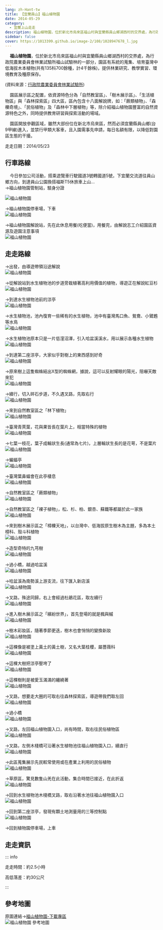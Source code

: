 ```yaml
---
lang: zh-Hant-tw
title: 【宜蘭員山】福山植物園
date: 2014-05-29
category: 
  - 宜蘭上山走走
description: 福山植物園，位於新北市烏來區福山村與宜蘭縣員山鄉湖西村的交界處，為行政院農業委員會林業試驗所福山試驗林的一部分，園區有系統的蒐集、培育臺灣中低海拔木本植物(共有135科700餘種，計4千餘株)，提供林業研究、教學實習、環境教育及種原保存。
sidebar: false
cover: https://1013399.github.io/image-2/108/1028947678_l.jpg
---
```


    **福山植物園**，位於新北市烏來區福山村與宜蘭縣員山鄉湖西村的交界處，為行政院農業委員會林業試驗所福山試驗林的一部分，園區有系統的蒐集、培育臺灣中低海拔木本植物(共有135科700餘種，計4千餘株)，提供林業研究、教學實習、環境教育及種原保存。

<!-- more -->

(資料來源：[行政院農業委員會林業試驗所](http://www.tfri.gov.tw/main/edu_in.aspx?mnuid=5117&modid=1&cid=5&cid2=15&nid=18))  

    園區展示區之配置，依資源特色分為「自然教室區」、「樹木展示區」、「生活植物區」與「森林探索區」四大區，區內包含十八面解說牌，如：「蕨類植物」、「森櫟奇境」、「民俗植物」及「森林中下層植物」等，除介紹福山植物園豐富的自然資源特色之外，同時提供教育研習與探索活動的場域。  

    園區開放參觀區域，雖然大部份位在新北市烏來區，然而必須宜蘭縣員山鄉(台9甲線)進入，並禁行甲類大客車，且入園需事先申請，每日名額有限，以降低對園區生態的干擾。

走走日期：2014/05/23

## 行車路線  
    今日參加公司活動，搭乘遊覽車行駛國道3號轉國道5號，下宜蘭交流道往員山鄉方向，到達員山公園換搭福斯T5休旅車上山...  
→福山植物園管制站，驗身分證 

![福山植物園](https://1013399.github.io/image-2/108/1028947412_l.jpg)

→福山植物園停車場，下車  
![福山植物園](https://1013399.github.io/image-2/108/1028947475_l.jpg)

→福山植物園解說站，先在此休息用餐(吃便當)，用餐完，由解說志工介紹園區資源及遊園注意事項  
![福山植物園](https://1013399.github.io/image-2/108/1028947482_l.jpg)

## 走走路線
→出發，由導遊帶領沿途解說  
![福山植物園](https://1013399.github.io/image-2/108/1028947502_l.jpg)

→從解說站到水生植物池的步道旁栽植著高利用價值的植物，導遊正在解說紅豆杉  
![福山植物園](https://1013399.github.io/image-2/108/1028947507_l.jpg)

→到達水生植物池前的涼亭  
![福山植物園](https://1013399.github.io/image-2/108/1028947527_l.jpg)

→水生植物池，池內復育一些稀有的水生植物，池中有臺灣馬口魚、鴛鴦、小鷿鶗等水鳥  
![福山植物園](https://1013399.github.io/image-2/108/1028947535_l.jpg)

→水生植物池原本只是一片低漥沼澤，引入哈盆溪溪水，用以展示各種水生植物  
![福山植物園](https://1013399.github.io/image-2/108/1028947544_l.jpg)

→到達第二座涼亭，大家似乎對樹上的東西感到好奇  
![福山植物園](https://1013399.github.io/image-2/108/1028947552_l.jpg)

→原來樹上這隻蜘蛛結出X型的蜘蛛網，據說，這可以反射耀眼的陽光，阻嚇天敵來犯  
![福山植物園](https://1013399.github.io/image-2/108/1028947567_l.jpg)

→續行，切入碎石步道，不久遇叉路，先取右行  
![福山植物園](https://1013399.github.io/image-2/108/1028947578_l.jpg)

→來到自然教室區之「林下植物」  
![福山植物園](https://1013399.github.io/image-2/108/1028947641_l.jpg)

→臺灣青莢葉，花與果皆長在葉片上，相當特殊的植物  
![福山植物園](https://1013399.github.io/image-2/108/1028947588_l.jpg)

→七葉一枝花，葉子成輪狀生長(通常為七片)，上層輪狀生長的是花萼，不是葉片  
![福山植物園](https://1013399.github.io/image-2/108/1028947610_l.jpg)

→蝙蝠亭  
![福山植物園](https://1013399.github.io/image-2/108/1028947618_l.jpg)

→臺灣葉鼻蝠會在此亭棲息  
![福山植物園](https://1013399.github.io/image-2/108/1028947627_l.jpg)

→自然教室區之「蕨類植物」  
![福山植物園](https://1013399.github.io/image-2/108/1028947635_l.jpg)

→自然教室區之「裸子植物」，松、杉、柏、銀杏、蘇鐵等都屬於此一家族  
![福山植物園](https://1013399.github.io/image-2/108/1028947653_l.jpg)

→來到樹木展示區之「樟櫟天地」，以台灣中、低海拔原生樹木為主題，多為本土樟科、殼斗科植物  
![福山植物園](https://1013399.github.io/image-2/108/1028947658_l.jpg)

→造型奇特的九芎樹  
![福山植物園](https://1013399.github.io/image-2/108/1028947668_l.jpg)

→過小橋，越過哈盆溪  
![福山植物園](https://1013399.github.io/image-2/108/1028947672_l.jpg)

→哈盆溪為南勢溪上游支流，往下匯入新店溪  
![福山植物園](https://1013399.github.io/image-2/108/1028947675_l.jpg)

→叉路，殊途同歸，右上會經過杜鵑花區，取左續行  
![福山植物園](https://1013399.github.io/image-2/108/1028947678_l.jpg)

→進入樹木展示區之「繽紛世界」，首先登場的就是楓與槭  
![福山植物園](https://1013399.github.io/image-2/108/1028947685_l.jpg)

→樹木彩妝區，隨著季節更迭，樹木也會悄悄的變換新妝  
![福山植物園](https://1013399.github.io/image-2/108/1028947692_l.jpg)

→這棵像是被塗上黃土的黃土樹，又名大葉桂櫻，屬薔薇科  
![福山植物園](https://1013399.github.io/image-2/108/1028947698_l.jpg)

→這棵大樹把涼亭壓垮了  
![福山植物園](https://1013399.github.io/image-2/108/1028947705_l.jpg)

→這棵樹則是被愛玉滿滿的纏繞著  
![福山植物園](https://1013399.github.io/image-2/108/1028947710_l.jpg)

→叉路，想要走大圈的可取右往森林探索區，導遊帶我們取左回  
![福山植物園](https://1013399.github.io/image-2/108/1028947714_l.jpg)

→過小橋  
![福山植物園](https://1013399.github.io/image-2/108/1028947719_l.jpg)

→叉路，左回福山植物園入口，尚有時間，取右往民俗植物區  
![福山植物園](https://1013399.github.io/image-2/108/1028947730_l.jpg)

→叉路，左側木棧橋可沿著水生植物池往福山植物園入口，續直行  
![福山植物園](https://1013399.github.io/image-2/108/1028947736_l.jpg)

→此區蒐集展示先民較常使用或在產業上利用的民俗植物  
![福山植物園](https://1013399.github.io/image-2/108/1028947741_l.jpg)

→草原區，驚見數隻山羌在此活動，集合時間已接近，在此折返  
![福山植物園](https://1013399.github.io/image-2/108/1028947750_l.jpg)

→回到水生植物池木棧橋叉路，取右沿著水池往福山植物園入口  
![福山植物園](https://1013399.github.io/image-2/108/1028947756_l.jpg)

→回到第二座涼亭，發現有顆土地測量用的三等控制點  
![福山植物園](https://1013399.github.io/image-2/108/1028947764_l.jpg)

→回到植物園停車場，上車

## 走走資訊

::: info

走走時間：約2.5小時

高低落差：約30公尺

:::

## 參考地圖  
原圖連結→[福山植物園-下載專區](http://fushan.tfri.gov.tw/download.php)  
![福山植物園 參考地圖](https://1013399.github.io/image-2/108/1028947861_l.jpg)